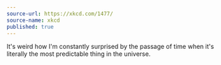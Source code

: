 ```yaml
---
source-url: https://xkcd.com/1477/
source-name: xkcd
published: true
---
```

It's weird how I'm constantly surprised by the passage of time when it's literally the most predictable thing in the universe.

